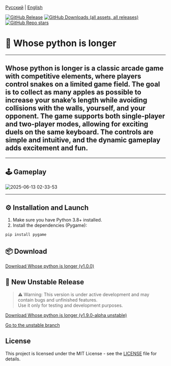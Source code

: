 [Русский](/README.md) | [English](/README.en_EN.md)

[![GitHub Release](https://img.shields.io/github/v/release/ArtemBlednov/Whose-python-is-longer-?include_prereleases&sort=date&display_name=release&style=flat&color=rgb(119%2C%200%2C%20237))](https://github.com/ArtemBlednov/Whose-python-is-longer-/releases)
[![GitHub Downloads (all assets, all releases)](https://img.shields.io/github/downloads/ArtemBlednov/Whose-python-is-longer-/total?label=Downloads%20v1.1.0-beta&color=rgb(68%2C%200%2C%20255))](https://github.com/ArtemBlednov/Whose-python-is-longer-/releases)
[![GitHub Repo stars](https://img.shields.io/github/stars/ArtemBlednov/Whose-python-is-longer-?style=flat&label=Stars&color=rgb(255%2C%20200%2C%200))](https://github.com/ArtemBlednov/Whose-python-is-longer-/stargazers)

# :snake: Whose python is longer

***

## Whose python is longer is a classic arcade game with competitive elements, where players control snakes on a limited game field. The goal is to collect as many apples as possible to increase your snake’s length while avoiding collisions with the walls, yourself, and your opponent. The game supports both single-player and two-player modes, allowing for exciting duels on the same keyboard. The controls are simple and intuitive, and the dynamic gameplay adds excitement and fun.

***

## 🕹️ Gameplay

![2025-06-13 02-33-53](https://private-user-images.githubusercontent.com/107710066/454744078-f10a8a27-3232-4210-b9fc-9c08b236cb1f.gif?jwt=eyJhbGciOiJIUzI1NiIsInR5cCI6IkpXVCJ9.eyJpc3MiOiJnaXRodWIuY29tIiwiYXVkIjoicmF3LmdpdGh1YnVzZXJjb250ZW50LmNvbSIsImtleSI6ImtleTUiLCJleHAiOjE3NTM3MDk4OTIsIm5iZiI6MTc1MzcwOTU5MiwicGF0aCI6Ii8xMDc3MTAwNjYvNDU0NzQ0MDc4LWYxMGE4YTI3LTMyMzItNDIxMC1iOWZjLTljMDhiMjM2Y2IxZi5naWY_WC1BbXotQWxnb3JpdGhtPUFXUzQtSE1BQy1TSEEyNTYmWC1BbXotQ3JlZGVudGlhbD1BS0lBVkNPRFlMU0E1M1BRSzRaQSUyRjIwMjUwNzI4JTJGdXMtZWFzdC0xJTJGczMlMkZhd3M0X3JlcXVlc3QmWC1BbXotRGF0ZT0yMDI1MDcyOFQxMzMzMTJaJlgtQW16LUV4cGlyZXM9MzAwJlgtQW16LVNpZ25hdHVyZT1lYzNjMzFhNjBkYWVlM2FjZDBkMmQxYWZlNDQ0YTEzYzU0ZGM2YmRmNjc0YzQ5YzAxMjQyOTZhOTkzMmY2NDUyJlgtQW16LVNpZ25lZEhlYWRlcnM9aG9zdCJ9.XouZUPVd1Ic63Me4vjovjTcGaYXuAcXTz4rGHenJgqo)

***

## ⚙️ Installation and Launch

1. Make sure you have Python 3.8+ installed.
2. Install the dependencies (Pygame):

```bash
pip install pygame
```

## 📦 Download

[Download Whose python is longer (v1.0.0)](https://github.com/ArtemBlednov/Whose-python-is-longer-/releases/download/v1.1.0-beta/WhPyLong.exe)

## 🧪 New Unstable Release

> ⚠️ Warning: This version is under active development and may contain bugs and unfinished features.  
> Use it only for testing and development purposes.

[Download Whose python is longer (v1.9.0-alpha unstable)](https://github.com/ArtemBlednov/Whose-python-is-longer-/releases/download/v1.9.0-alpha/WhPyLong.unstable.exe)

[Go to the unstable branch](https://github.com/ArtemBlednov/Whose-python-is-longer-/tree/unstable)

## License

This project is licensed under the MIT License - see the [LICENSE](LICENSE) file for details.
